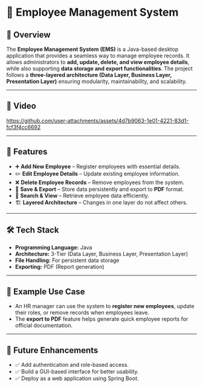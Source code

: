 # 📘 Employee Management System  

## 📌 Overview  
The **Employee Management System (EMS)** is a Java-based desktop application that provides a seamless way to manage employee records. It allows administrators to **add, update, delete, and view employee details**, while also supporting **data storage and export functionalities**. The project follows a **three-layered architecture (Data Layer, Business Layer, Presentation Layer)** ensuring modularity, maintainability, and scalability.  

---

## 📸 Video

https://github.com/user-attachments/assets/4d7b9063-1e01-4221-83d1-fcf3f4cc6692

---

## 🚀 Features  
- ➕ **Add New Employee** – Register employees with essential details.  
- ✏️ **Edit Employee Details** – Update existing employee information.  
- ❌ **Delete Employee Records** – Remove employees from the system.  
- 📄 **Save & Export** – Store data persistently and export to **PDF** format.  
- 🔎 **Search & View** – Retrieve employee data efficiently.  
- 🏗 **Layered Architecture** – Changes in one layer do not affect others.  

---

## 🛠 Tech Stack  
- **Programming Language:** Java  
- **Architecture:** 3-Tier (Data Layer, Business Layer, Presentation Layer)  
- **File Handling:** For persistent data storage  
- **Exporting:** PDF (Report generation)  

---


## 📌 Example Use Case  
- An HR manager can use the system to **register new employees**, update their roles, or remove records when employees leave.  
- The **export to PDF** feature helps generate quick employee reports for official documentation.  

---

## 📖 Future Enhancements    
- ✅ Add authentication and role-based access.  
- ✅ Build a GUI-based interface for better usability.  
- ✅ Deploy as a web application using Spring Boot.  


